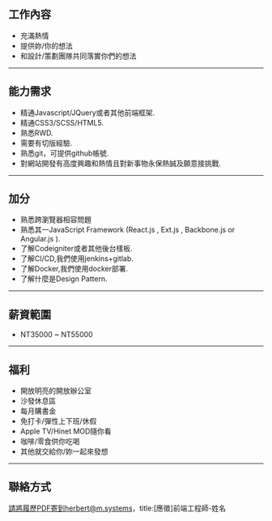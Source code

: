 ## 工作內容
- 充滿熱情
- 提供妳/你的想法
- 和設計/策劃團隊共同落實你們的想法

---

## 能力需求
-  精通Javascript/JQuery或者其他前端框架.
-  精通CSS3/SCSS/HTML5.
-  熟悉RWD.
-  需要有切版經驗.
-  熟悉git，可提供github帳號.
-  對網站開發有高度興趣和熱情且對新事物永保熱誠及願意接挑戰.

--- 
## 加分
- 熟悉跨瀏覽器相容問題
- 熟悉其一JavaScript Framework (React.js , Ext.js , Backbone.js or Angular.js ).
- 了解Codeigniter或者其他後台樣板.
- 了解CI/CD,我們使用jenkins+gitlab.
- 了解Docker,我們使用docker部署.
- 了解什麼是Design Pattern.

---

## 薪資範圍
- NT35000 ~ NT55000

---

## 福利

- 開放明亮的開放辦公室
- 沙發休息區
- 每月購書金
- 免打卡/彈性上下班/休假
- Apple TV/Hinet MOD隨你看
- 咖啡/零食供你吃喝
- 其他就交給你/妳一起來發想

---
## 聯絡方式
請將履歷PDF寄到herbert@m.systems，title:[應徵]前端工程師-姓名
